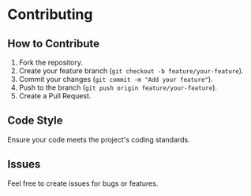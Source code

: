 # Contributing

## How to Contribute
1. Fork the repository.
2. Create your feature branch (`git checkout -b feature/your-feature`).
3. Commit your changes (`git commit -m "Add your feature"`).
4. Push to the branch (`git push origin feature/your-feature`).
5. Create a Pull Request.

## Code Style
Ensure your code meets the project's coding standards.

## Issues
Feel free to create issues for bugs or features.
